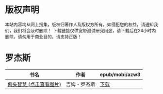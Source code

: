 # 版权声明

本站内容均从网上搜集，版权归著作人及版权方所有，如侵犯您的权益，请通知我们，我们将会及时删除！ 下载链接仅供宽带测试研究用途，请下载后在24小时内删除，请勿用于商业目的。请支持正版！

# 罗杰斯

| 书名 | 作者 | epub/mobi/azw3 |
| --- | --- | --- |
| [街头智慧 (点击查看图片)](https://www.dushupai.com/attachment/2024/06/01/7b2ea0279cdff760.jpg) | 吉姆・罗杰斯 | [下载](https://url89.ctfile.com/f/31084289-1357007074-d9d1d7?p=8866) |
